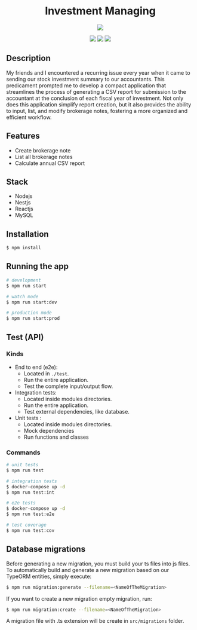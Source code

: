 <div align="center">

# Investment Managing

![](https://img.shields.io/badge/Status-Development-blue)

</div>
<div align="center">

![](https://img.shields.io/badge/Autor-Welington%20Larsen-brightgreen)
![](https://img.shields.io/badge/Language-Typescript-brightgreen)
![](https://img.shields.io/badge/Framework-Nestjs-brightgreen)

</div>

## Description
My friends and I encountered a recurring issue every year when it came to sending our stock investment summary to our accountants. This predicament prompted me to develop a compact application that streamlines the process of generating a CSV report for submission to the accountant at the conclusion of each fiscal year of investment. Not only does this application simplify report creation, but it also provides the ability to input, list, and modify brokerage notes, fostering a more organized and efficient workflow.

## Features
- Create brokerage note
- List all brokerage notes
- Calculate annual CSV report

## Stack
- Nodejs
- Nestjs
- Reactjs
- MySQL

## Installation

```bash
$ npm install
```

## Running the app

```bash
# development
$ npm run start

# watch mode
$ npm run start:dev

# production mode
$ npm run start:prod
```

## Test (API)

### Kinds

- End to end (e2e):
  - Located in `./test`.
  - Run the entire application.
  - Test the complete input/output flow.
- Integration tests:
  - Located inside modules directories.
  - Run the entire application.
  - Test external dependencies, like database.
- Unit tests :
  - Located inside modules directories.
  - Mock dependencies
  - Run functions and classes

### Commands

```bash
# unit tests
$ npm run test

# integration tests
$ docker-compose up -d
$ npm run test:int

# e2e tests
$ docker-compose up -d
$ npm run test:e2e

# test coverage
$ npm run test:cov
```

## Database migrations

Before generating a new migration, you must build your ts files into js files. To automatically build and generate a new migration based on our TypeORM entities, simply execute:

```bash
$ npm run migration:generate --filename=<NameOfTheMigration>
```

If you want to create a new migration empty migration, run:

```bash
$ npm run migration:create --filename=<NameOfTheMigration>
```

A migration file with .ts extension will be create in `src/migrations` folder.
